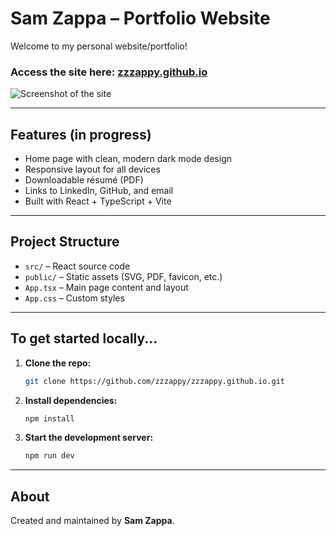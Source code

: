 # Sam Zappa – Portfolio Website

Welcome to my personal website/portfolio!

### Access the site here: [zzzappy.github.io](https://zzzappy.github.io)

![Screenshot of the site](https://github.com/user-attachments/assets/d7bf927a-cd79-446d-b87b-bdf7e8ee4e27)

---

## Features (in progress)

- Home page with clean, modern dark mode design
- Responsive layout for all devices
- Downloadable résumé (PDF)
- Links to LinkedIn, GitHub, and email
- Built with React + TypeScript + Vite

---

## Project Structure

- `src/` – React source code
- `public/` – Static assets (SVG, PDF, favicon, etc.)
- `App.tsx` – Main page content and layout
- `App.css` – Custom styles

---

## To get started locally...
1. **Clone the repo:**
   ```sh
   git clone https://github.com/zzzappy/zzzappy.github.io.git
   ```
2. **Install dependencies:**
   ```sh
   npm install
   ```
3. **Start the development server:**
   ```sh
   npm run dev
   ```

---

## About

Created and maintained by **Sam Zappa**.  
